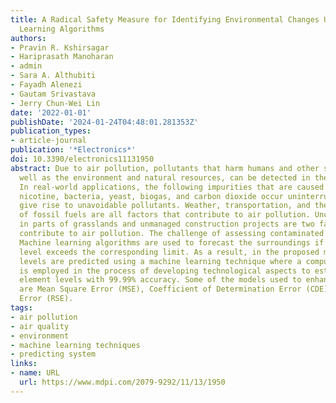 ```yaml
---
title: A Radical Safety Measure for Identifying Environmental Changes Using Machine
  Learning Algorithms
authors:
- Pravin R. Kshirsagar
- Hariprasath Manoharan
- admin
- Sara A. Althubiti
- Fayadh Alenezi
- Gautam Srivastava
- Jerry Chun-Wei Lin
date: '2022-01-01'
publishDate: '2024-01-24T04:48:01.281353Z'
publication_types:
- article-journal
publication: '*Electronics*'
doi: 10.3390/electronics11131950
abstract: Due to air pollution, pollutants that harm humans and other species, as
  well as the environment and natural resources, can be detected in the atmosphere.
  In real-world applications, the following impurities that are caused due to smog,
  nicotine, bacteria, yeast, biogas, and carbon dioxide occur uninterruptedly and
  give rise to unavoidable pollutants. Weather, transportation, and the combustion
  of fossil fuels are all factors that contribute to air pollution. Uncontrolled fire
  in parts of grasslands and unmanaged construction projects are two factors that
  contribute to air pollution. The challenge of assessing contaminated air is critical.
  Machine learning algorithms are used to forecast the surroundings if any pollution
  level exceeds the corresponding limit. As a result, in the proposed method air pollution
  levels are predicted using a machine learning technique where a computer-aided procedure
  is employed in the process of developing technological aspects to estimate harmful
  element levels with 99.99% accuracy. Some of the models used to enhance forecasts
  are Mean Square Error (MSE), Coefficient of Determination Error (CDE), and R Square
  Error (RSE).
tags:
- air pollution
- air quality
- environment
- machine learning techniques
- predicting system
links:
- name: URL
  url: https://www.mdpi.com/2079-9292/11/13/1950
---
```

